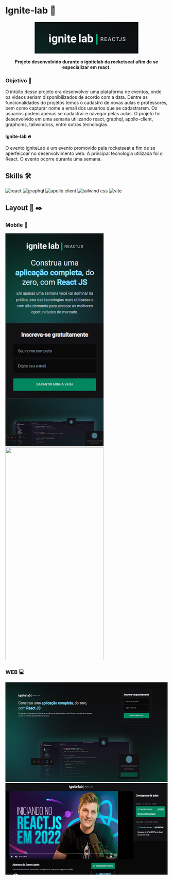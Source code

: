 # Ignite-lab :rocket:

<p align="center"><img src="https://github.com/DanielVMatos/ignite-lab-react-daniel/blob/8a530a13c69287055ca741e52733ea0a49e705f8/utils/logo2.png"></p>

<p align="center"><Strong>Projeto desenvolvido durante o ignitelab da rocketseat afim de se especializar em react.</Strong></p>


### Objetivo :triangular_flag_on_post:
O intúito desse projeto era desenvolver uma plataforma de eventos, onde os videos seriam disponibilizados de acordo com a data.
Dentre as funcionalidades do projetos temos o cadastro de novas aulas e professores, bem como capturar nome e email dos usuarios que se cadastrarem. Os usuarios podem apenas se cadastrar e navegar pelas aulas.
O projeto foi desenvolvido em uma semana utilizando react, graphql, apollo-client, graphcms, tailwindcss, entre outras tecnologias.

#### Ignite-lab :fire:

O evento igniteLab é um evento promovido pela rocketseat a fim de se aperfeiçoar no desenvolvimento web. A principal tecnologia utilizada foi o React.
O evento ocorre durante uma semana.

## Skills 🛠 

![react][react] ![graphql][graphql] ![apollo client][apollo] ![tailwind css][tailwind] ![vite][vite]

## Layout :straight_ruler: :black_nib:

### Mobile :iphone:

<p>
  <img src="utils/home mobile.png" width="305" height="662">
  <img src="utils/gif event mobile.gif" width="305" height="662">
</p>

### WEB :computer:

<p><img src="utils/home.png" width="563" height="310">
<img src="https://github.com/DanielVMatos/ignite-lab-react-daniel/blob/main/utils/events.png?raw=true" width="563" height="285">
</p>




[react]: https://img.shields.io/badge/react-1E4174?style=for-the-badge&logo=react&logoColor=white
[graphql]: https://img.shields.io/badge/graphql-1E4174?style=for-the-badge&logo=graphql&logoColor=white
[apollo]: https://img.shields.io/badge/apollo%20client-1E4174?style=for-the-badge&logo=apollographql&logoColor=white
[tailwind]: https://img.shields.io/badge/tailwind%20css-1E4174?style=for-the-badge&logo=tailwindcss&logoColor=white
[vite]: https://img.shields.io/badge/vite-1E4174?style=for-the-badge&logo=vite&logoColor=white

